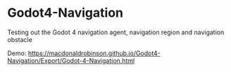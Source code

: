 # Godot4-Navigation

Testing out the Godot 4 navigation agent, navigation region and navigation obstacle

Demo: https://macdonaldrobinson.github.io/Godot4-Navigation/Export/Godot-4-Navigation.html
